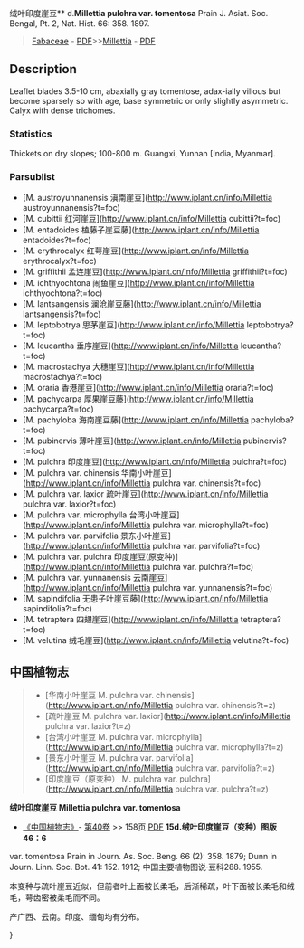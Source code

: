 绒叶印度崖豆** d.**Millettia pulchra var. tomentosa** Prain J. Asiat. Soc. Bengal, Pt. 2, Nat. Hist. 66: 358. 1897.

> [Fabaceae](http://www.iplant.cn/info/Fabaceae?t=foc) - [PDF](http://www.iplant.cn/foc/pdf/Fabaceae.pdf)>>[Millettia](http://www.iplant.cn/info/Millettia?t=foc) - [PDF](http://www.iplant.cn/foc/pdf/Millettia.pdf)
## Description

Leaflet blades 3.5-10 cm, abaxially gray tomentose, adax-ially villous but become sparsely so with age, base symmetric or only slightly asymmetric. Calyx with dense trichomes.

### Statistics
Thickets on dry slopes; 100-800 m. Guangxi, Yunnan [India, Myanmar].


### Parsublist

* [M.  austroyunnanensis  滇南崖豆](http://www.iplant.cn/info/Millettia austroyunnanensis?t=foc)
* [M.  cubittii  红河崖豆](http://www.iplant.cn/info/Millettia cubittii?t=foc)
* [M.  entadoides  榼藤子崖豆藤](http://www.iplant.cn/info/Millettia entadoides?t=foc)
* [M.  erythrocalyx  红萼崖豆](http://www.iplant.cn/info/Millettia erythrocalyx?t=foc)
* [M.  griffithii  孟连崖豆](http://www.iplant.cn/info/Millettia griffithii?t=foc)
* [M.  ichthyochtona  闹鱼崖豆](http://www.iplant.cn/info/Millettia ichthyochtona?t=foc)
* [M.  lantsangensis  澜沧崖豆藤](http://www.iplant.cn/info/Millettia lantsangensis?t=foc)
* [M.  leptobotrya  思茅崖豆](http://www.iplant.cn/info/Millettia leptobotrya?t=foc)
* [M.  leucantha  垂序崖豆](http://www.iplant.cn/info/Millettia leucantha?t=foc)
* [M.  macrostachya  大穗崖豆](http://www.iplant.cn/info/Millettia macrostachya?t=foc)
* [M.  oraria  香港崖豆](http://www.iplant.cn/info/Millettia oraria?t=foc)
* [M.  pachycarpa  厚果崖豆藤](http://www.iplant.cn/info/Millettia pachycarpa?t=foc)
* [M.  pachyloba  海南崖豆藤](http://www.iplant.cn/info/Millettia pachyloba?t=foc)
* [M.  pubinervis  薄叶崖豆](http://www.iplant.cn/info/Millettia pubinervis?t=foc)
* [M.  pulchra  印度崖豆](http://www.iplant.cn/info/Millettia pulchra?t=foc)
* [M.  pulchra var. chinensis  华南小叶崖豆](http://www.iplant.cn/info/Millettia pulchra var. chinensis?t=foc)
* [M.  pulchra var. laxior  疏叶崖豆](http://www.iplant.cn/info/Millettia pulchra var. laxior?t=foc)
* [M.  pulchra var. microphylla  台湾小叶崖豆](http://www.iplant.cn/info/Millettia pulchra var. microphylla?t=foc)
* [M.  pulchra var. parvifolia  景东小叶崖豆](http://www.iplant.cn/info/Millettia pulchra var. parvifolia?t=foc)
* [M.  pulchra var. pulchra  印度崖豆(原变种)](http://www.iplant.cn/info/Millettia pulchra var. pulchra?t=foc)
* [M.  pulchra var. yunnanensis  云南崖豆](http://www.iplant.cn/info/Millettia pulchra var. yunnanensis?t=foc)
* [M.  sapindifolia  无患子叶崖豆藤](http://www.iplant.cn/info/Millettia sapindifolia?t=foc)
* [M.  tetraptera  四翅崖豆](http://www.iplant.cn/info/Millettia tetraptera?t=foc)
* [M.  velutina  绒毛崖豆](http://www.iplant.cn/info/Millettia velutina?t=foc)


## 中国植物志

> * [华南小叶崖豆  M.  pulchra var. chinensis](http://www.iplant.cn/info/Millettia pulchra var. chinensis?t=z)
> * [疏叶崖豆  M.  pulchra var. laxior](http://www.iplant.cn/info/Millettia pulchra var. laxior?t=z)
> * [台湾小叶崖豆  M.  pulchra var. microphylla](http://www.iplant.cn/info/Millettia pulchra var. microphylla?t=z)
> * [景东小叶崖豆  M.  pulchra var. parvifolia](http://www.iplant.cn/info/Millettia pulchra var. parvifolia?t=z)
> * [印度崖豆（原变种）  M.  pulchra var. pulchra](http://www.iplant.cn/info/Millettia pulchra var. pulchra?t=z)

**绒叶印度崖豆 Millettia pulchra var. tomentosa**

* [《中国植物志》](http://www.iplant.cn/frps)- [第40卷](http://www.iplant.cn/frps/vol/40) >> 158页 [PDF](http://www.iplant.cn/frps/pdf/40/158.pdf)
**15d.绒叶印度崖豆（变种）图版46：6**

var. tomentosa Prain in Journ. As. Soc. Beng. 66 (2): 358. 1879; Dunn in Journ. Linn. Soc. Bot. 41: 152. 1912; 中国主要植物图说·豆科288. 1955.

本变种与疏叶崖豆近似，但前者叶上面被长柔毛，后渐稀疏，叶下面被长柔毛和绒毛，萼齿密被柔毛而不同。

产广西、云南。印度、缅甸均有分布。

}